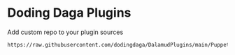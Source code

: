 # Doding Daga Plugins

Add custom repo to your plugin sources
```
https://raw.githubusercontent.com/dodingdaga/DalamudPlugins/main/PuppetMaster.json
```
